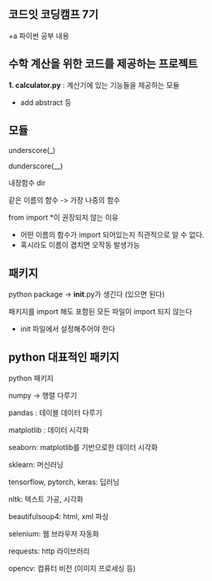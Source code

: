## 코드잇 코딩캠프 7기

+a 파이썬 공부 내용





## 수학 계산을 위한 코드를 제공하는 프로젝트

**1. calculator.py** : 계산기에 있는 기능들을 제공하는 모듈

- add abstract 등







## 모듈
underscore(_)

dunderscore(__)

내장함수 dir

같은 이름의 함수 -> 가장 나중의 함수

from <module> import *이 권장되지 않는 이유

- 어떤 이름의 함수가 import 되어있는지 직관적으로 알 수 없다.
- 혹시라도 이름이 겹치면 오작동 발생가능

## 패키지
python package -> __init__.py가 생긴다 (있으면 된다)

패키지를 import 해도 포함된 모든 파일이 import 되지 않는다 

- init 파일에서 설정해주어야 한다



## python 대표적인 패키지

python 패키지

numpy -> 행렬 다루기

pandas : 테이블 데이터 다루기

matplotlib : 데이터 시각화

seaborn: matplotlib를 기반으로한 데이터 시각화

sklearn: 머신러닝

tensorflow, pytorch, keras: 딥러닝

nltk: 텍스트 가공, 시각화

beautifulsoup4: html, xml 파싱

selenium: 웹 브라우저 자동화

requests: http 라이브러리

opencv: 컴퓨터 비전 (이미지 프로세싱 등)
